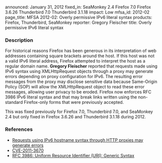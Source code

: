 announced: January 31, 2012
fixed_in: SeaMonkey 2.4
          Firefox 7.0
          Firefox 3.6.26
          Thunderbird 7.0
          Thunderbird 3.1.18
impact: Low
mfsa_id: 2012-02
page_title: MFSA 2012-02: Overly permissive IPv6 literal syntax
products: Firefox, Thunderbird, SeaMonkey
reporter: Gregory Fleischer
title: Overly permissive IPv6 literal syntax

<h3>Description</h3>

<p>For historical reasons Firefox has been generous in its interpretation of web
addresses containing square brackets around the host. If this host was not a
valid IPv6 literal address, Firefox attempted to interpret the host as a regular
domain name. <strong>Gregory Fleischer</strong> reported that requests made
using IPv6 syntax using XMLHttpRequest objects through a proxy may generate
errors depending on proxy configuration for IPv6. The resulting error messages
from the proxy may disclose sensitive data because Same-Origin Policy (SOP) will
allow the XMLHttpRequest object to read these error messages, allowing user
privacy to be eroded. Firefox now enforces RFC 3986 IPv6 literal syntax and that
may break links written using the non-standard Firefox-only forms that were
previously accepted.
</p>
<p class="note">This was fixed previously for Firefox 7.0, Thunderbird 7.0, and
SeaMonkey 2.4 but only fixed in Firefox 3.6.26 and Thunderbird 3.1.18 during
2012.</p>


<h3>References</h3>

<ul>
  <li><a href="https://bugzilla.mozilla.org/show_bug.cgi?id=504014">
      Requests using IPv6 hostname syntax through HTTP proxies may generate
errors</a></li>
  <li><a href="http://cve.mitre.org/cgi-bin/cvename.cgi?name=CVE-2011-3670" class="ex-ref">CVE-2011-3670</a></li>
  <li><a href="http://www.ietf.org/rfc/rfc3986.txt" class="ex-ref">RFC 3986: Uniform Resource Identifier (URI): Generic
Syntax</a></li>
</ul>



